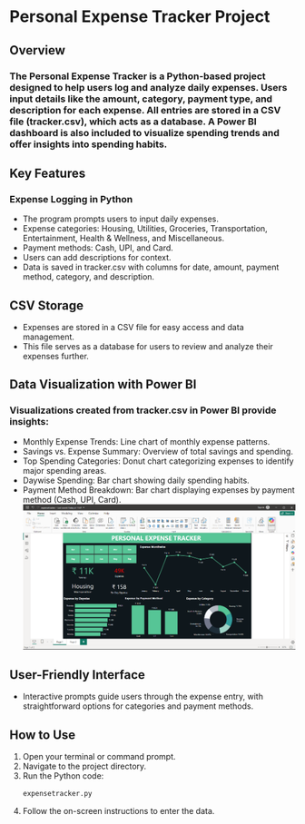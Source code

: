 # Personal Expense Tracker Project
## Overview
### The Personal Expense Tracker is a Python-based project designed to help users log and analyze daily expenses. Users input details like the amount, category, payment type, and description for each expense. All entries are stored in a CSV file (tracker.csv), which acts as a database. A Power BI dashboard is also included to visualize spending trends and offer insights into spending habits.

## Key Features
### Expense Logging in Python
- The program prompts users to input daily expenses.
- Expense categories: Housing, Utilities, Groceries, Transportation, Entertainment, Health & Wellness, and Miscellaneous.
- Payment methods: Cash, UPI, and Card.
- Users can add descriptions for context.
- Data is saved in tracker.csv with columns for date, amount, payment method, category, and description.
## CSV Storage
- Expenses are stored in a CSV file for easy access and data management.
- This file serves as a database for users to review and analyze their expenses further.
## Data Visualization with Power BI
### Visualizations created from tracker.csv in Power BI provide insights:
- Monthly Expense Trends: Line chart of monthly expense patterns.
- Savings vs. Expense Summary: Overview of total savings and spending.
- Top Spending Categories: Donut chart categorizing expenses to identify major spending areas.
- Daywise Spending: Bar chart showing daily spending habits.
- Payment Method Breakdown: Bar chart displaying expenses by payment method (Cash, UPI, Card).
![Screenshot](screenshot.png)
## User-Friendly Interface
- Interactive prompts guide users through the expense entry, with straightforward options for categories and payment methods.
## How to Use
1. Open your terminal or command prompt.
2. Navigate to the project directory.
3. Run the Python code:
   ```bash
   expensetracker.py
   ```
4. Follow the on-screen instructions to enter the data.
